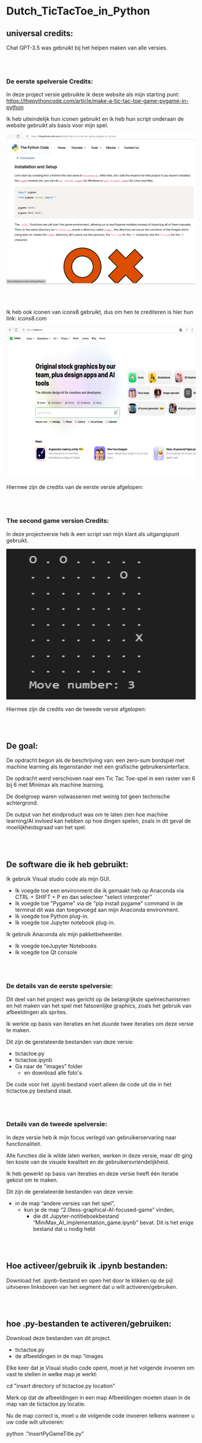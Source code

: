# Dutch_TicTacToe_in_Python


## universal credits:

Chat GPT-3.5 was gebruikt bij het helpen maken van alle versies.

<br><br>





### De eerste spelversie Credits:

In deze project versie gebruikte ik deze website als mijn starting punt: https://thepythoncode.com/article/make-a-tic-tac-toe-game-pygame-in-python

Ik heb uiteindelijk hun iconen gebruikt en ik heb hun script onderaan de website gebruikt als basis voor mijn spel.

<img width="600" height="400" src="Readme_Images/v1credit.png" alt="image">

<br><br>


Ik heb ook iconen van icons8 gebruikt, dus om hen te crediteren is hier hun link: icons8.com

<img width="600" height="400" src="Readme_Images/v2credit.png" alt="image">

Hiermee zijn de credits van de eerste versie afgelopen:

<br><br>





### The second game version Credits:

In deze projectversie heb ik een script van mijn klant als uitgangspunt gebruikt.

<img width="600" height="400" src="Readme_Images/v3credit.png" alt="image">

Hiermee zijn de credits van de tweede versie afgelopen:

<br><br>






## De goal:

De opdracht begon als de beschrijving van: een zero-sum bordspel met machine learning als tegenstander met een grafische gebruikersinterface.

De opdracht werd verschoven naar een Tic Tac Toe-spel in een raster van 6 bij 6 met Minimax als machine learning.

De doelgroep waren volwassenen met weinig tot geen technische achtergrond.

De output van het eindproduct was om te laten zien hoe machine learning/AI invloed kan hebben op hoe dingen spelen, zoals in dit geval de moeilijkheidsgraad van het spel.

<br><br>





## De software die ik heb gebruikt:

Ik gebruik Visual studio code als mijn GUI.
  - Ik voegde toe een environment die ik gemaakt heb op Anaconda via CTRL + SHIFT + P en dan selecteer "select interpreter"
  - Ik voegde toe "Pygame" via de "pip install pygame" command in de terminal dit was dan toegevoegd aan mijn Anaconda environment.
  - Ik voegde toe Python plug-in.
  - Ik voegde toe Jupyter notebook plug-in.

Ik gebruik Anaconda als mijn pakketbeheerder.
- Ik voegde toeJupyter Notebooks
- Ik voegde toe Qt console

<br><br>








### De details van de eerste spelversie:

Dit deel van het project was gericht op de belangrijkste spelmechanismen en het maken van het spel met fatsoenlijke graphics, zoals het gebruik van afbeeldingen als sprites.

Ik werkte op basis van iteraties en het duurde twee iteraties om deze versie te maken.

Dit zijn de gerelateerde bestanden van deze versie:
- tictactoe.py
- tictactoe.ipynb
- Ga naar de "images" folder
  - en download alle foto's.

 De code voor het .ipynb bestand voert alleen de code uit die in het tictactoe.py bestand staat.

<br><br>








### Details van de tweede spelversie:

In deze versie heb ik mijn focus verlegd van gebruikerservaring naar functionaliteit.

Alle functies die ik wilde laten werken, werken in deze versie, maar dit ging ten koste van de visuele kwaliteit en de gebruikersvriendelijkheid.

Ik heb gewerkt op basis van iteraties en deze versie heeft één iteratie gekost om te maken.

Dit zijn de gerelateerde bestanden van deze versie:
- in de map “andere versies van het spel”,
  - kun je de map “2.0less-graphical-AI-focused-game” vinden,
    - die dit Jupyter-notitieboekbestand “MiniMax_AI_implementation_game.ipynb” bevat.
Dit is het enige bestand dat u nodig hebt

<br><br>











## Hoe activeer/gebruik ik .ipynb bestanden:

Download het .ipynb-bestand en open het door te klikken op de pijl uitvoeren linksboven van het segment dat u wilt activeren/gebruiken.


<br><br>






##  hoe .py-bestanden te activeren/gebruiken:

Download deze bestanden van dit project.
- tictactoe.py
- de afbeeldingen in de map “images

Elke keer dat je Visual studio code opent, moet je het volgende invoeren om vast te stellen in welke map je werkt:

cd "insert directory of tictactoe.py location" 

Merk op dat de afbeeldingen in een map Afbeeldingen moeten staan in de map van de tictactoe.py locatie.

Nu de map correct is, moet u de volgende code invoeren telkens wanneer u uw code wilt uitvoeren:

python .\"InsertPyGameTitle.py"


<br><br><br><br><br><br>






















# English_TicTacToe_in_Python


## universal credits:

Chat GPT-3.5 was used to support development in all versions.

<br><br>





### The first game version Credits:

In this project version i used this website as my starting point: https://thepythoncode.com/article/make-a-tic-tac-toe-game-pygame-in-python

I ended up using their icon assets and, i used their script at the bottom of the website as my baseline to base my game off.

<img width="600" height="400" src="Readme_Images/v1credit.png" alt="image">

<br><br>

I also used icons from icons8 so to credit them here's there link: icons8.com

<img width="600" height="400" src="Readme_Images/v2credit.png" alt="image">

this concludes the credits of the first version:

<br><br>





### The second game version Credits:

In this project version i used a script made by my client as starting point.

<img width="600" height="400" src="Readme_Images/v3credit.png" alt="image">

this concludes the credits of the second version:
<br><br>






## the goal:

The assigment started as the description of: a zero-sum boardgame using machine learning as opponent with a Graphical User Interface.

The assigenment whas shifted to be a Tic Tac Toe game in a 6 by 6 grid using Minimax as machine learning.

The target audience was adults with little to none techinical background.

The output of the end product was to show how machine learning/AI can effect how things play out as in this case it was the AI difficulty of the game
<br><br>





## the software i used:

I'm using Visual studio code as my GUI.
  - I added the environment i made on Anaconda through CTRL + SHIFT + P and then selected "select interpreter"
  - I added "Pygame" through this "pip install pygame" command in the terminal this was than applied to my Anaconda environment.
  - I added the Python plug-in.
  - I added the Jupyter notebook plug-in.

I'm using Anaconda as my package manager.
- I added Jupyter Notebooks
- I added Qt console

<br><br>








### The first game version details:

This part of the project was focussed on core game-play mechanics, and creating the game with decent graphics like using images as sprites.

I worked based on iterations and this version took two iterations to make.

These are the related files to this version:
- tictactoe.py
- tictactoe.ipynb
- Go to the "images" folder
  - and download all images.

  The code for the .ipynb file only executes the code that is in the tictactoe.py file.

<br><br>








### The second game version details:

In this version i shifted my focus from user experience to functionality.

all features i intended to get working work in this version how ever, this was at cost of the visual quality and User-friendliness

I worked based on iterations and this version took one iterations to make.

These are the related files to this version:
- in the "other-versions-of-the-game" folder,
  - you can find the "2.0less-graphical-AI-focused-game" folder,
    - which holds this "MiniMax_AI_implementation_game.ipynb" Jupyter notebook file.
^this is the only file you need

<br><br>











## How to activate/use .ipynb files:

Download and open the .ipynb file proceed by click on the execute arrow at the left top from the segment you want to activate/use.


<br><br>






## how to actiovate/use .py files:

Download these files from this project.
- tictactoe.py
- the images in the "images" folder

You will need to enter the following every time you open Visual studio code to establish the folder you're working in:

cd "insert directory of tictactoe.py location" 

do note that the images should be in a Images folder inside the directory of the tictactoe.py location

Now that the directory is correct you wil need to enter the following code every time you want to execute you're code:

python .\"InsertPyGameTitle.py"